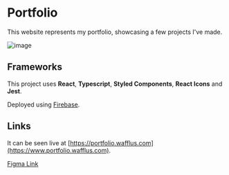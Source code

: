 # Portfolio

This website represents my portfolio, showcasing a few projects I've made.

![image](https://user-images.githubusercontent.com/71723988/207623593-5d865555-93ea-4fb7-b4ee-beefa27dd962.png)

## Frameworks

This project uses **React**, **Typescript**, **Styled Components**, **React Icons** and **Jest**.

Deployed using [Firebase](https://firebase.google.com/).

## Links

It can be seen live at [https://portfolio.wafflus.com](https://www.portfolio.wafflus.com).

[Figma Link](https://www.figma.com/file/aByVnCimwVne1L1lKp13Yh/Websites?node-id=412%3A11&t=Qhkjp0bA1ky34xTc-1)